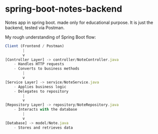 # spring-boot-notes-backend

Notes app in spring boot. made only for educational purpose. It is just the backend, tested via Postman.

My rough understanding of Spring Boot flow:

```javascript
Client (Frontend / Postman)
        |
        v
[Controller Layer] -> controller/NoteController.java
    - Handles HTTP requests
    - Converts to business methods
        |
        v
[Service Layer] -> service/NoteService.java
    - Applies business logic
    - Delegates to repository
        |
        v
[Repository Layer] -> repository/NoteRepository.java
    - Interacts with the database
        |
        v
[Database] -> model/Note.java
    - Stores and retrieves data

```
